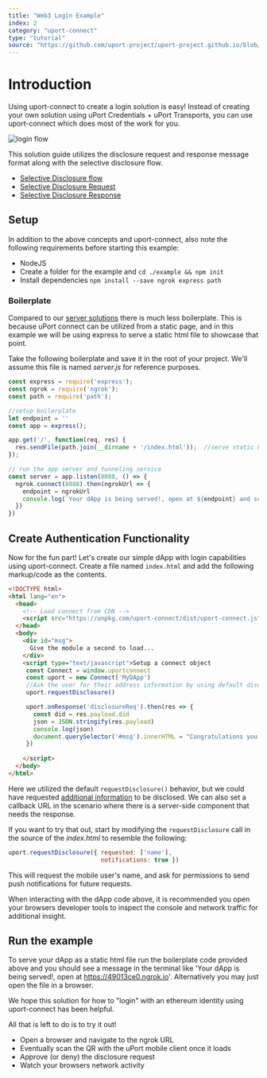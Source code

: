 ```yaml
---
title: "Web3 Login Example"
index: 2
category: "uport-connect"
type: "tutorial"
source: "https://github.com/uport-project/uport-project.github.io/blob/develop/markdown/docs/connect/login.md"
---
```


# Introduction

Using uport-connect to create a login solution is easy!  Instead of creating your own solution using uPort Credentials + uPort Transports, you can use uport-connect which does most of the work for you.

![login flow](https://plantuml-server.kkeisuke.app/svg/UDg5LCjksp0GlFSh5lOvG0BKyUCGnDQZQU4MRcAWXxe7YbhRH2HINLA9swB_tXNbXon4hWy6bxCxCxiaTM-T85VcsJi0KJgZopn1ui0-Arq84ZcGANKg3MaakBa-WsPcjn1fglIcZMnHf4YnqIumcI7etuu7ut3MaVEaVYFSZCxGWFV9P3D3dBGdUH-Ce-djMTeNu_1_EHP_bgWbmX_U1fWIcTTsDi07RhIO2VcyyHstVHyIcbfH60LnV08Vsbsl_SydyApUzbb3RTrm535-W1jJzbiBFZGbLI6qwo9jfhJ96xOQQMsHgNI6kkXhy09nf9rolxhAz-Y5-b0uaGYBNGn7_0B7NArnhdGdnr_-JymEUaz8BqWz3elJFA1NBWmvg40bqVP0MBvBTG3zOJoCuW6Ne4uh5bx9-iv2xs6vNC17xP24TCfeN_gAISETrmqoXTfLkgAQ9tmsYShmn0cyhCgkllU7uy4e7Fsuy_440aBX40IaoihCs98GgBhdrgsqu6gBhYmOpz5QiU5pNMcv5LfZ1cjMAaoMyIRpQtv1OBZzsc0yYyBucXK-VLko3MbIJ2lt0hu-maflaBy3h9m22hbTyGlR78KFPg_kJcEQG8AiVj03g7jLBvLxpkQmRjgNrRrPAJIhdKFxvGH4KH3RROWsiXgwZsWBmuDmvZG33WebBpGzLzQXjbMHJmL-4yJLVcRa6It2camE-U6itkYPq952R_AinFl0euiKMwDedVLkFv3CL2Da_9xl1N-i_m79TDdq.svg)

This solution guide utilizes the disclosure request and response message format along with the selective disclosure flow.

- [Selective Disclosure flow](/flows/selectivedisclosure)
- [Selective Disclosure Request](/messages/sharereq)
- [Selective Disclosure Response](/messages/shareresp)

## Setup

In addition to the above concepts and uport-connect, also note the following requirements before starting this example:

- NodeJS
- Create a folder for the example and `cd ./example && npm init` 
- Install dependencies `npm install --save ngrok express path`

### Boilerplate

Compared to our [server solutions](/server) there is much less boilerplate.  This is because uPort connect can be utilized from a static page, and in this example we will be using express to serve a static html file to showcase that point.

Take the following boilerplate and save it in the root of your project.  We'll assume this file is named *server.js* for reference purposes.

```js
const express = require('express');
const ngrok = require('ngrok');
const path = require('path');

//setup boilerplate
let endpoint = ''
const app = express();

app.get('/', function(req, res) {
  res.sendFile(path.join(__dirname + '/index.html'));  //serve static html 
});

// run the app server and tunneling service
const server = app.listen(8088, () => {
  ngrok.connect(8088).then(ngrokUrl => {
    endpoint = ngrokUrl
    console.log(`Your dApp is being served!, open at ${endpoint} and scan the QR to login!`)
  })
})
```

## Create Authentication Functionality

Now for the fun part!  Let's create our simple dApp with login capabilities using uport-connect.  Create a file named `index.html` and add the following markup/code as the contents.

```html
<!DOCTYPE html>
<html lang="en">
  <head>
    <!-- Load connect from CDN -->
    <script src="https://unpkg.com/uport-connect/dist/uport-connect.js"></script>
  </head>
  <body>
    <div id="msg">
      Give the module a second to load...
    </div>
    <script type="text/javascript">Setup a connect object
     const Connect = window.uportconnect
     const uport = new Connect('MyDApp')
     //Ask the user for their address information by using default disclosure behavior.
     uport.requestDisclosure()

     uport.onResponse('disclosureReq').then(res => {
       const did = res.payload.did
       json = JSON.stringify(res.payload)
       console.log(json)
       document.querySelector('#msg').innerHTML = "Congratulations you are now <b>logged in</b>`.  Here is your DID identifier:  " + json
     })
     
    </script>
  </body>
</html>
```

Here we utilized the default `requestDisclosure()` behavior, but we could have requested [additional information](https://github.com/uport-project/uport-connect/blob/develop/docs/reference/index.md#connectrequestdisclosurereqobj-id-sendopts) to be disclosed.  We can also set a callback URL in the scenario where there is a server-side component that needs the response.

If you want to try that out, start by modifying the `requestDisclosure` call in the source of the *index.html* to resemble the following:

```js
uport.requestDisclosure({ requested: ['name'],
                          notifications: true })
```
This will request the mobile user's name, and ask for permissions to send push notifications for future requests.

When interacting with the dApp code above, it is recommended you open your browsers developer tools to inspect the console and network traffic for additional insight.

## Run the example

To serve your dApp as a static html file run the boilerplate code provided above and you should see a message in the terminal like 'Your dApp is being served!, open at https://49013ce0.ngrok.io'.  Alternatively you may just open the file in a browser.

We hope this solution for how to "login" with an ethereum identity using uport-connect has been helpful.  

All that is left to do is to try it out!

- Open a browser and navigate to the ngrok URL
- Eventually scan the QR with the uPort mobile client once it loads
- Approve (or deny) the disclosure request
- Watch your browsers network activity

